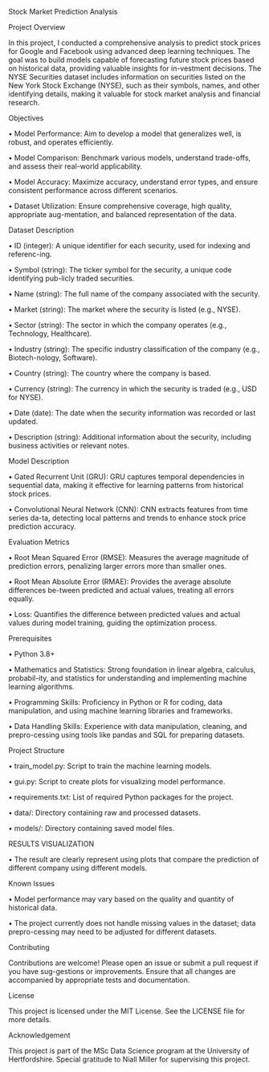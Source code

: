 Stock Market Prediction Analysis


Project Overview

In this project, I conducted a comprehensive analysis to predict stock prices for Google and Facebook using advanced deep learning techniques. The goal was to build models capable of forecasting future stock prices based on historical data, providing valuable insights for in-vestment decisions. The NYSE Securities dataset includes information on securities listed on the New York Stock Exchange (NYSE), such as their symbols, names, and other identifying details, making it valuable for stock market analysis and financial research.


Objectives

•	Model Performance: Aim to develop a model that generalizes well, is robust, and operates efficiently.

•	Model Comparison: Benchmark various models, understand trade-offs, and assess their real-world applicability.

•	Model Accuracy: Maximize accuracy, understand error types, and ensure consistent performance across different scenarios.

•	Dataset Utilization: Ensure comprehensive coverage, high quality, appropriate aug-mentation, and balanced representation of the data.


Dataset Description

•	ID (integer): A unique identifier for each security, used for indexing and referenc-ing.

•	Symbol (string): The ticker symbol for the security, a unique code identifying pub-licly traded securities.

•	Name (string): The full name of the company associated with the security.

•	Market (string): The market where the security is listed (e.g., NYSE).

•	Sector (string): The sector in which the company operates (e.g., Technology, Healthcare).

•	Industry (string): The specific industry classification of the company (e.g., Biotech-nology, Software).

•	Country (string): The country where the company is based.

•	Currency (string): The currency in which the security is traded (e.g., USD for NYSE).

•	Date (date): The date when the security information was recorded or last updated.

•	Description (string): Additional information about the security, including business activities or relevant notes.


Model Description

•	Gated Recurrent Unit (GRU): GRU captures temporal dependencies in sequential data, making it effective for learning patterns from historical stock prices.

•	Convolutional Neural Network (CNN): CNN extracts features from time series da-ta, detecting local patterns and trends to enhance stock price prediction accuracy.


Evaluation Metrics

•	Root Mean Squared Error (RMSE): Measures the average magnitude of prediction errors, penalizing larger errors more than smaller ones.

•	Root Mean Absolute Error (RMAE): Provides the average absolute differences be-tween predicted and actual values, treating all errors equally.

•	Loss: Quantifies the difference between predicted values and actual values during model training, guiding the optimization process.


Prerequisites

•	Python 3.8+

•	Mathematics and Statistics: Strong foundation in linear algebra, calculus, probabil-ity, and statistics for understanding and implementing machine learning algorithms.

•	Programming Skills: Proficiency in Python or R for coding, data manipulation, and using machine learning libraries and frameworks.

•	Data Handling Skills: Experience with data manipulation, cleaning, and prepro-cessing using tools like pandas and SQL for preparing datasets.


Project Structure

•	train_model.py: Script to train the machine learning models.

•	gui.py: Script to create plots for visualizing model performance.

•	requirements.txt: List of required Python packages for the project.

•	data/: Directory containing raw and processed datasets.

•	models/: Directory containing saved model files.


RESULTS VISUALIZATION

•	The result are clearly represent using plots that compare the prediction of different company using different models.


Known Issues

•	Model performance may vary based on the quality and quantity of historical data.

•	The project currently does not handle missing values in the dataset; data prepro-cessing may need to be adjusted for different datasets.


Contributing

Contributions are welcome! Please open an issue or submit a pull request if you have sug-gestions or improvements. Ensure that all changes are accompanied by appropriate tests and documentation.


License

This project is licensed under the MIT License. See the LICENSE file for more details.


Acknowledgement

This project is part of the MSc Data Science program at the University of Hertfordshire. Special gratitude to Niall Miller for supervising this project.



